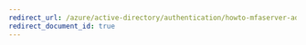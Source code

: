 ```yaml
---
redirect_url: /azure/active-directory/authentication/howto-mfaserver-adfs-2012
redirect_document_id: true
---
```

